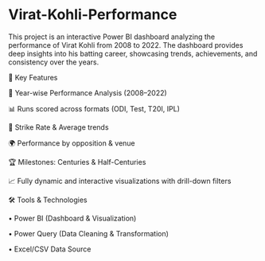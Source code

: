 # Virat-Kohli-Performance
This project is an interactive Power BI dashboard analyzing the performance of Virat Kohli from 2008 to 2022.
The dashboard provides deep insights into his batting career, showcasing trends, achievements, and consistency over the years.

🎯 Key Features

🏏 Year-wise Performance Analysis (2008–2022)

📊 Runs scored across formats (ODI, Test, T20I, IPL)

🔎 Strike Rate & Average trends

🌍 Performance by opposition & venue

🏆 Milestones: Centuries & Half-Centuries

📈 Fully dynamic and interactive visualizations with drill-down filters

🛠️ Tools & Technologies

• Power BI (Dashboard & Visualization)

• Power Query (Data Cleaning & Transformation)

• Excel/CSV Data Source
